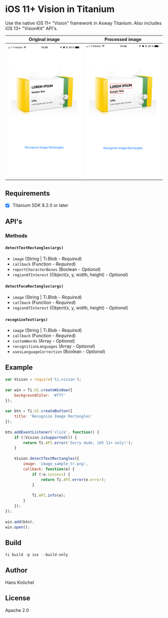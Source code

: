 # iOS 11+ Vision in Titanium
Use the native iOS 11+ "Vision" framework in Axway Titanium. Also includes iOS 13+ "VisionKit" API's.

| Original image | Processed image |
|----------------|-------------------|
| <img src="./screens/vision-before.PNG" width="300" alt="Before" /> | <img src="./screens/vision-after.PNG" width="300" alt="After" /> |

## Requirements
- [x] Titanium SDK 8.2.0 or later

## API's

### Methods

#### `detectTextRectangles(args)`
- `image` (String | Ti.Blob - _Required_)
- `callback` (Function - _Required_)
- `reportCharacterBoxes` (Boolean - _Optional_)
- `regionOfInterest` (Object(x, y, width, height) - _Optional_)

#### `detectFaceRectangles(args)`
- `image` (String | Ti.Blob - _Required_)
- `callback` (Function - _Required_)
- `regionOfInterest` (Object(x, y, width, height) - _Optional_)

#### `recognizeText(args)`
- `image` (String | Ti.Blob - _Required_)
- `callback` (Function - _Required_)
- `customWords` (Array<String> - _Optional_)
- `recognitionLanguages` (Array<String> - _Optional_)
- `usesLanguageCorrection` (Boolean - _Optional_)

## Example
```js
var Vision = require('ti.vision');

var win = Ti.UI.createWindow({
    backgroundColor: '#fff'
});

var btn = Ti.UI.createButton({
    title: 'Recognize Image Rectangles'
});

btn.addEventListener('click', function() {
    if (!Vision.isSupported()) {
        return Ti.API.error('Sorry dude, iOS 11+ only!');
    }
    
    Vision.detectTextRectangles({
        image: 'image_sample_tr.png',
        callback: function(e) {
            if (!e.success) {
                return Ti.API.error(e.error);
            }
            
            Ti.API.info(e);
        }
    });
});

win.add(btn);
win.open();
```

## Build
```js
ti build -p ios --build-only
```

## Author

Hans Knöchel

## License

Apache 2.0
